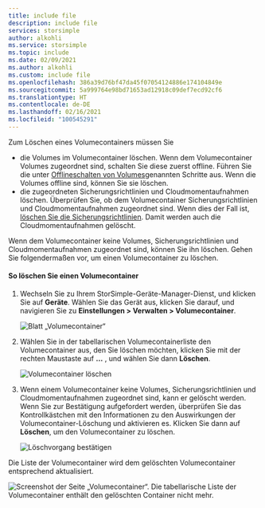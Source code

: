 ```yaml
---
title: include file
description: include file
services: storsimple
author: alkohli
ms.service: storsimple
ms.topic: include
ms.date: 02/09/2021
ms.author: alkohli
ms.custom: include file
ms.openlocfilehash: 386a39d76bf47da45f07054124886e174104849e
ms.sourcegitcommit: 5a999764e98bd71653ad12918c09def7ecd92cf6
ms.translationtype: HT
ms.contentlocale: de-DE
ms.lasthandoff: 02/16/2021
ms.locfileid: "100545291"
---
```

Zum Löschen eines Volumecontainers müssen Sie
 - die Volumes im Volumecontainer löschen. Wenn dem Volumecontainer Volumes zugeordnet sind, schalten Sie diese zuerst offline. Führen Sie die unter [Offlineschalten von Volumes](../articles/storsimple/storsimple-8000-manage-volumes-u2.md#take-a-volume-offline)genannten Schritte aus. Wenn die Volumes offline sind, können Sie sie löschen. 
 - die zugeordneten Sicherungsrichtlinien und Cloudmomentaufnahmen löschen. Überprüfen Sie, ob dem Volumecontainer Sicherungsrichtlinien und Cloudmomentaufnahmen zugeordnet sind. Wenn dies der Fall ist, [löschen Sie die Sicherungsrichtlinien](../articles/storsimple/storsimple-8000-manage-backup-policies-u2.md#delete-a-backup-policy). Damit werden auch die Cloudmomentaufnahmen gelöscht. 
 
Wenn dem Volumecontainer keine Volumes, Sicherungsrichtlinien und Cloudmomentaufnahmen zugeordnet sind, können Sie ihn löschen. Gehen Sie folgendermaßen vor, um einen Volumecontainer zu löschen.

#### <a name="to-delete-a-volume-container"></a>So löschen Sie einen Volumecontainer

1. Wechseln Sie zu Ihrem StorSimple-Geräte-Manager-Dienst, und klicken Sie auf **Geräte**. Wählen Sie das Gerät aus, klicken Sie darauf, und navigieren Sie zu **Einstellungen > Verwalten > Volumecontainer**.

    ![Blatt „Volumecontainer“](./media/storsimple-8000-delete-volume-container/create-volume-container.png)

2. Wählen Sie in der tabellarischen Volumecontainerliste den Volumecontainer aus, den Sie löschen möchten, klicken Sie mit der rechten Maustaste auf **...** , und wählen Sie dann **Löschen**.

    ![Volumecontainer löschen](./media/storsimple-8000-delete-volume-container/delete-volume-container-01.png)

3. Wenn einem Volumecontainer keine Volumes, Sicherungsrichtlinien und Cloudmomentaufnahmen zugeordnet sind, kann er gelöscht werden. Wenn Sie zur Bestätigung aufgefordert werden, überprüfen Sie das Kontrollkästchen mit den Informationen zu den Auswirkungen der Volumecontainer-Löschung und aktivieren es. Klicken Sie dann auf **Löschen**, um den Volumecontainer zu löschen.

    ![Löschvorgang bestätigen](./media/storsimple-8000-delete-volume-container/delete-volume-container-02.png)

Die Liste der Volumecontainer wird dem gelöschten Volumecontainer entsprechend aktualisiert.

![Screenshot der Seite „Volumecontainer“. Die tabellarische Liste der Volumecontainer enthält den gelöschten Container nicht mehr.](./media/storsimple-8000-delete-volume-container/delete-volume-container-05.png)
